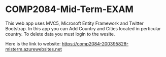 # COMP2084-Mid-Term-EXAM

This web app uses MVC5, Microsoft Entity Framework and Twitter Bootstrap. In this app you can Add Country and Cities
located in perticular country. To delete data you must login to the wesite.

Here is the link to website: https://comp2084-200395828-misterm.azurewebsites.net
